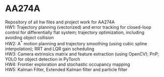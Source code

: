 # AA274A
Repository of all hw files and project work for AA274A \
HW1: Trajectory planning (vectorized) and error tracking for closed-loop control for differentially flat system; trajectory optimization, including avoiding object collision \
HW2: A<sup>*</sup> motion planning and trajectory smoothing (using cubic spline interpolation); RRT and LQR gain scheduling \
HW3: Camera extrinsics matrix and feature extraction (using OpenCV); PnP; YOLO for object detection in PyTorch \
HW4: Frontier exploration and stochastic occupancy mapping \
HW5: Kalman Filter, Extended Kalman filter and particle filter
